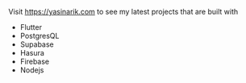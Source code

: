 Visit https://yasinarik.com to see my latest projects that are built with
- Flutter
- PostgresQL
- Supabase
- Hasura
- Firebase
- Nodejs
